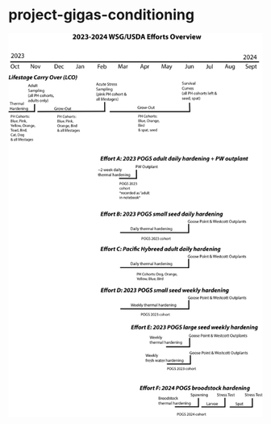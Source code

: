# project-gigas-conditioning

![](https://github.com/RobertsLab/project-gigas-conditioning/blob/main/overview.png?raw=true)
